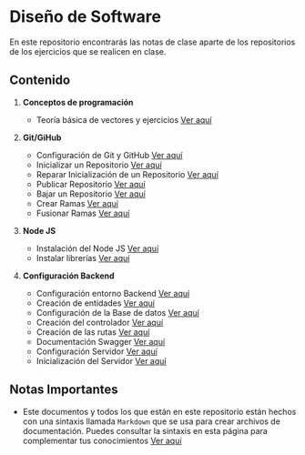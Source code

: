 # Diseño de Software

En este repositorio encontrarás las notas de clase aparte de los repositorios de los ejercicios que se realicen en clase.

## Contenido
1. **Conceptos de programación**
    - Teoría básica de vectores y ejercicios [Ver aquí](./1-teoria-vectores.md)

2. **Git/GiHub**
    - Configuración de Git y GitHub [Ver aquí](./2-configuracion-git.md)
    - Inicializar un Repositorio [Ver aquí](./3-inicializar-repositorio.md)
    - Reparar Inicialización de un Repositorio [Ver aquí](./3-reparar-error-inicializacion.md)
    - Publicar Repositorio [Ver aquí](./3-publicar-repositorio.md)
    - Bajar un Repositorio [Ver aquí](./3-bajar-repositorio.md)
    - Crear Ramas [Ver aquí](./3-crear-ramas.md)
    - Fusionar Ramas [Ver aquí](./3-fusionar-ramas.md)

3. **Node JS**
    - Instalación del Node JS [Ver aquí](./3-instalar-NPM.md)
    - Instalar librerías [Ver aquí](./3-npm-install.md)

4. **Configuración Backend**
    - Configuración entorno Backend [Ver aquí](./4-config-backend-env.md)
    - Creación de entidades [Ver aquí](./4-creacion-entidades.md)
    - Configuración de la Base de datos [Ver aquí](./4-config-base-datos.md)
    - Creación del controlador [Ver aquí](./4-creacion-controlador.md)
    - Creación de las rutas [Ver aquí](./4-creacion-rutas.md)
    - Documentación Swagger [Ver aquí](./4-documentacion-swagger.md)
    - Configuración Servidor [Ver aquí](./4-config-server.md)
    - Inicialización del Servidor [Ver aquí](./4-inicializacion-server.md)

## Notas Importantes
- Este documentos y todos los que están en este repositorio están hechos con una sintaxis llamada `Markdown` que se usa para crear archivos de documentación. Puedes consultar la sintaxis en esta página para complementar tus conocimientos [Ver aquí](https://markdown.es/sintaxis-markdown/)
